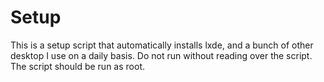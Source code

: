 # Setup

This is a setup script that automatically installs lxde, and a bunch of other desktop I use on a daily basis. Do not run without reading over the script. The script should be run as root.
